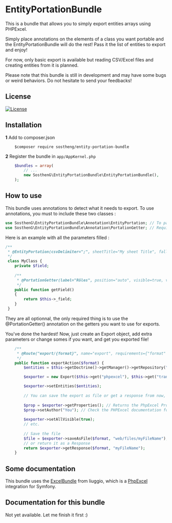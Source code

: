 # EntityPortationBundle

This is a bundle that allows you to simply export entities arrays using PHPExcel.

Simply place annotations on the elements of a class you want portable and the EntityPortationBundle will do the rest!
Pass it the list of entities to export and enjoy!

For now, only basic export is available but reading CSV/Excel files and creating entities from it is planned.

Please note that this bundle is still in development and may have some bugs or weird behaviors. Do not hesitate to send your feedbacks!

## License

[![License](https://poser.pugx.org/sostheng/entity-portation-bundle/license)](https://github.com/SosthenG/EntityPortationBundle/blob/master/LICENSE)

## Installation

**1**  Add to composer.json

``` shell
    $composer require sostheng/entity-portation-bundle
``` 

**2** Register the bundle in ``app/AppKernel.php``

``` php
    $bundles = array(
        // ...
        new SosthenG\EntityPortationBundle\EntityPortationBundle(),
    );
```

## How to use

This bundle uses annotations to detect what it needs to export. To use annotations, you must to include these two classes :

``` php
use SosthenG\EntityPortationBundle\Annotation\EntityPortation; // To pass custom parameters for the export
use SosthenG\EntityPortationBundle\Annotation\PortationGetter; // Required to tell which getter will be portable
```

Here is an example with all the parameters filled :

``` php
/**
 * @EntityPortation(csvDelimiter=";", sheetTitle="My sheet Title", fallBackValue="N/A")
 */
 class MyClass { 
    private $field;
 
    /**
     * @PortationGetter(label="Rôles", position="auto", visible=true, valueType="string")
     */
    public function getField()
    {
        return $this->_field;
    }
 }
```

They are all optionnal, the only required thing is to use the @PortationGetter() annotation on the getters you want to use for exports.

You've done the hardest! Now, just create an Export object, add extra parameters or change somes if you want, and get you exported file!

``` php
    /**
     * @Route("export/{format}", name="export", requirements={"format" = "PDF|Excel2007|Excel5|CSV|HTML|OpenDocument"})
     */
    public function exportAction($format) {
        $entities = $this->getDoctrine()->getManager()->getRepository("Bundle:MyClass")->findAll();

        $exporter = new Export($this->get("phpexcel"), $this->get("translator"));

        $exporter->setEntities($entities);
        
        // You can save the export as file or get a response from now, but if you want, you can change some parameters
        
        $prop = $exporter->getProperties(); // Returns the PhpExcel Properties object.
        $prop->setAuthor("You"); // Check the PHPExcel documentation for other parameters
        
        $exporter->setAllVisible(true);
        // etc.
        
        // Save the file
        $file = $exporter->saveAsFile($format, "web/files/myFileName"); // Extension is optionnal, it will be added if not filled
        // or return it as a Response
        return $exporter->getResponse($format, "myFileName");
    }
```

## Some documentation

This bundle uses the [ExcelBundle](https://github.com/liuggio/ExcelBundle/) from liuggio, which is a [PhpExcel](https://github.com/PHPOffice/PHPExcel/) integration for Symfony.

## Documentation for this bundle

Not yet available. Let me finish it first :)
